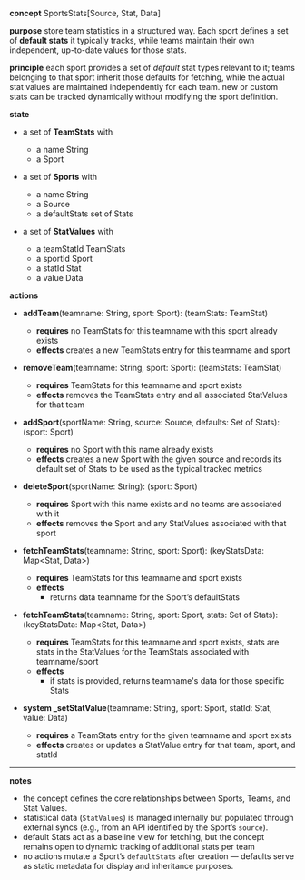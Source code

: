 **concept** SportsStats[Source, Stat, Data]

**purpose**
store team statistics in a structured way. Each sport defines a set of **default stats** it typically tracks, while teams maintain their own independent, up-to-date values for those stats.

**principle**
each sport provides a set of *default* stat types relevant to it; teams belonging to that sport inherit those defaults for fetching, while the actual stat values are maintained independently for each team. new or custom stats can be tracked dynamically without modifying the sport definition.


**state**
- a set of **TeamStats** with
  - a name String
  - a Sport

- a set of **Sports** with
  - a name String
  - a Source
  - a defaultStats set of Stats

- a set of **StatValues** with
  - a teamStatId TeamStats
  - a sportId Sport
  - a statId Stat
  - a value Data


**actions**

- **addTeam**(teamname: String, sport: Sport): (teamStats: TeamStat)
  - **requires** no TeamStats for this teamname with this sport already exists
  - **effects** creates a new TeamStats entry for this teamname and sport

- **removeTeam**(teamname: String, sport: Sport): (teamStats: TeamStat)
  - **requires** TeamStats for this teamname and sport exists
  - **effects** removes the TeamStats entry and all associated StatValues for that team

- **addSport**(sportName: String, source: Source, defaults: Set of Stats): (sport: Sport)
  - **requires** no Sport with this name already exists
  - **effects** creates a new Sport with the given source and records its default set of Stats to be used as the typical tracked metrics

- **deleteSport**(sportName: String): (sport: Sport)
  - **requires** Sport with this name exists and no teams are associated with it
  - **effects** removes the Sport and any StatValues associated with that sport

- **fetchTeamStats**(teamname: String, sport: Sport): (keyStatsData: Map<Stat, Data>)
  - **requires** TeamStats for this teamname and sport exists
  - **effects**
    - returns data teamname for the Sport’s defaultStats

- **fetchTeamStats**(teamname: String, sport: Sport, stats: Set of Stats): (keyStatsData: Map<Stat, Data>)
  - **requires** TeamStats for this teamname and sport exists, stats are stats in the StatValues for the TeamStats associated with teamname/sport
  - **effects**
    - if stats is provided, returns teamname's data for those specific Stats

- **system _setStatValue**(teamname: String, sport: Sport, statId: Stat, value: Data)
  - **requires** a TeamStats entry for the given teamname and sport exists
  - **effects** creates or updates a StatValue entry for that team, sport, and statId

---

**notes**
- the concept defines the core relationships between Sports, Teams, and Stat Values.
- statistical data (`StatValues`) is managed internally but populated through external syncs (e.g., from an API identified by the Sport’s `source`).
- default Stats act as a baseline view for fetching, but the concept remains open to dynamic tracking of additional stats per team
- no actions mutate a Sport’s `defaultStats` after creation — defaults serve as static metadata for display and inheritance purposes.
